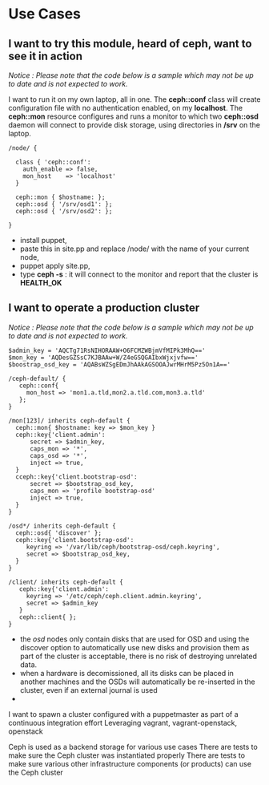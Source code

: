 Use Cases
=========

I want to try this module, heard of ceph, want to see it in action
------------------------------------------------------------------

_Notice : Please note that the code below is a sample which may not be up to date and is not expected to work._

I want to run it on my own laptop, all in one. The **ceph::conf** class will create configuration file with no authentication enabled, on my **localhost**. The **ceph::mon** resource configures and runs a monitor to which two **ceph::osd** daemon will connect to provide disk storage, using directories in **/srv** on the laptop.

    /node/ {

      class { 'ceph::conf':
        auth_enable => false,
        mon_host    => 'localhost'
      }

      ceph::mon { $hostname: };
      ceph::osd { '/srv/osd1': };
      ceph::osd { '/srv/osd2': };

    }

* install puppet,
* paste this in site.pp and replace /node/ with the name of your current node,
* puppet apply site.pp,
* type **ceph -s** : it will connect to the monitor and report that the cluster is **HEALTH_OK**

I want to operate a production cluster
---------------------------------------

_Notice : Please note that the code below is a sample which may not be up to date and is not expected to work._

    $admin_key = 'AQCTg71RsNIHORAAW+O6FCMZWBjmVfMIPk3MhQ=='
    $mon_key = 'AQDesGZSsC7KJBAAw+W/Z4eGSQGAIbxWjxjvfw=='
    $boostrap_osd_key = 'AQABsWZSgEDmJhAAkAGSOOAJwrMHrM5Pz5On1A=='

    /ceph-default/ {
       ceph::conf{
         mon_host => 'mon1.a.tld,mon2.a.tld.com,mon3.a.tld'
       };
    }

    /mon[123]/ inherits ceph-default {
      ceph::mon{ $hostname: key => $mon_key }
      ceph::key{'client.admin':
          secret => $admin_key,
          caps_mon => '*',
          caps_osd => '*',
          inject => true,
      }
      cceph::key{'client.bootstrap-osd':
          secret => $bootstrap_osd_key,
          caps_mon => 'profile bootstrap-osd'
          inject => true,
      }
    }

    /osd*/ inherits ceph-default {
      ceph::osd{ 'discover' };
      ceph::key{'client.bootstrap-osd':
         keyring => '/var/lib/ceph/bootstrap-osd/ceph.keyring',
         secret => $bootstrap_osd_key,
      }
    }

    /client/ inherits ceph-default {
       ceph::key{'client.admin':
         keyring => '/etc/ceph/ceph.client.admin.keyring',
         secret => $admin_key
       }
       ceph::client{ };
    }

* the *osd* nodes only contain disks that are used for OSD and using the discover option to automatically use new disks and provision them as part of the cluster is acceptable, there is no risk of destroying unrelated data.
* when a hardware is decomissioned, all its disks can be placed in another machines and the OSDs will automatically be re-inserted in the cluster, even if an external journal is used
* 

I want to spawn a cluster configured with a puppetmaster as part of a continuous integration effort
Leveraging vagrant, vagrant-openstack, openstack

Ceph is used as a backend storage for various use cases
There are tests to make sure the Ceph cluster was instantiated properly
There are tests to make sure various other infrastructure components (or products) can use the Ceph cluster
